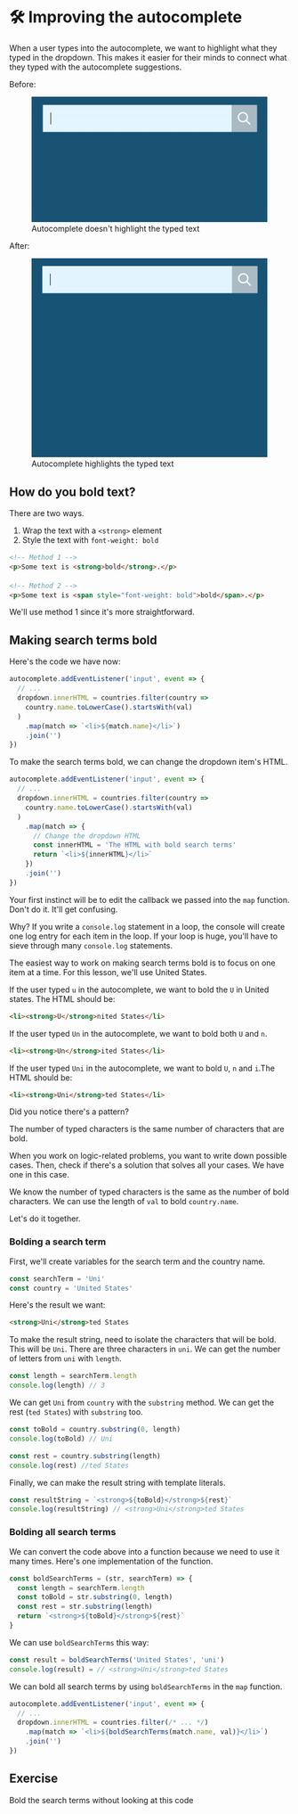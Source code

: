 # 🛠️ Improving the autocomplete

When a user types into the autocomplete, we want to highlight what they typed in the dropdown. This makes it easier for their minds to connect what they typed with the autocomplete suggestions.

Before:

<figure>
  <img src="../../images/components/autocomplete/basic/autocomplete.gif" alt="Autocomplete doesn't highlight the typed text">
  <figcaption aria-hidden>Autocomplete doesn't highlight the typed text</figcaption>
</figure>

After:

<figure>
  <img src="../../images/components/autocomplete/bold/autocomplete.gif" alt="Autocomplete highlights the typed text">
  <figcaption aria-hidden>Autocomplete highlights the typed text</figcaption>
</figure>

## How do you bold text?

There are two ways.

1. Wrap the text with a `<strong>` element
2. Style the text with `font-weight: bold`

```html
<!-- Method 1 -->
<p>Some text is <strong>bold</strong>.</p>

<!-- Method 2 -->
<p>Some text is <span style="font-weight: bold">bold</span>.</p>
```

We'll use method 1 since it's more straightforward.

## Making search terms bold

Here's the code we have now:

```js
autocomplete.addEventListener('input', event => {
  // ...
  dropdown.innerHTML = countries.filter(country =>
    country.name.toLowerCase().startsWith(val)
  )
    .map(match => `<li>${match.name}</li>`)
    .join('')
})
```

To make the search terms bold, we can change the dropdown item's HTML.

```js
autocomplete.addEventListener('input', event => {
  // ...
  dropdown.innerHTML = countries.filter(country =>
    country.name.toLowerCase().startsWith(val)
  )
    .map(match => {
      // Change the dropdown HTML
      const innerHTML = 'The HTML with bold search terms'
      return `<li>${innerHTML}</li>`
    })
    .join('')
})
```

Your first instinct will be to edit the callback we passed into the `map` function. Don't do it. It'll get confusing.

Why? If you write a `console.log` statement in a loop, the console will create one log entry for each item in the loop. If your loop is huge, you'll have to sieve through many `console.log` statements.

The easiest way to work on making search terms bold is to focus on one item at a time. For this lesson, we'll use United States.

If the user typed `u` in the autocomplete, we want to bold the `U` in United states. The HTML should be:

```html
<li><strong>U</strong>nited States</li>
```

If the user typed `Un` in the autocomplete, we want to bold both `U` and `n`.

```html
<li><strong>Un</strong>ited States</li>
```

If the user typed `Uni` in the autocomplete, we want to bold `U`, `n` and `i`.The HTML should be:

```html
<li><strong>Uni</strong>ted States</li>
```

Did you notice there's a pattern?

The number of typed characters is the same number of characters that are bold.

When you work on logic-related problems, you want to write down possible cases. Then, check if there's a solution that solves all your cases. We have one in this case.

We know the number of typed characters is the same as the number of bold characters. We can use the length of `val` to bold `country.name`.

Let's do it together.

### Bolding a search term

First, we'll create variables for the search term and the country name.

```js
const searchTerm = 'Uni'
const country = 'United States'
```

Here's the result we want:

```html
<strong>Uni</strong>ted States
```

To make the result string, need to isolate the characters that will be bold. This will be `Uni`. There are three characters in `uni`. We can get the number of letters from `uni` with `length`.

```js
const length = searchTerm.length
console.log(length) // 3
```

We can get `Uni` from `country` with the `substring` method. We can get the rest (`ted States`) with `substring` too.

```js
const toBold = country.substring(0, length)
console.log(toBold) // Uni
```

```js
const rest = country.substring(length)
console.log(rest) //ted States
```

Finally, we can make the result string with template literals.

```js
const resultString = `<strong>${toBold}</strong>${rest}`
console.log(resultString) // <strong>Uni</strong>ted States
```

### Bolding all search terms

We can convert the code above into a function because we need to use it many times. Here's one implementation of the function.

```js
const boldSearchTerms = (str, searchTerm) => {
  const length = searchTerm.length
  const toBold = str.substring(0, length)
  const rest = str.substring(length)
  return `<strong>${toBold}</strong>${rest}`
}
```

We can use `boldSearchTerms` this way:

```js
const result = boldSearchTerms('United States', 'uni')
console.log(result) = // <strong>Uni</strong>ted States
```

We can bold all search terms by using `boldSearchTerms` in the `map` function.

```js
autocomplete.addEventListener('input', event => {
  // ...
  dropdown.innerHTML = countries.filter(/* ... */)
    .map(match => `<li>${boldSearchTerms(match.name, val)}</li>`)
    .join('')
})
```

## Exercise

Bold the search terms without looking at this code
